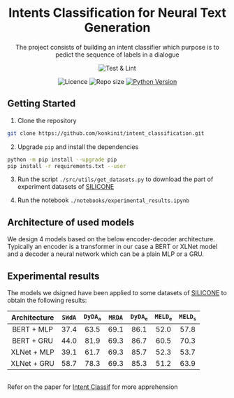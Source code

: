 <h1 align="center">
    Intents Classification for Neural Text Generation 
    <br/>
</h1>

<p align="center">The project consists of building an intent classifier which purpose is to pedict the sequence of labels 
in a dialogue <br/> </p>

<p align="center">
    <img alt="Test & Lint" src="https://img.shields.io/github/actions/workflow/status/konkinit/intent_classification/test_lint.yaml?label=Lint%20and%20TEST&style=for-the-badge">
</p>

<p align="center">
    <img alt="Licence" src="https://img.shields.io/bower/l/MI?style=for-the-badge"> <img alt="Repo size" src="https://img.shields.io/github/repo-size/konkinit/intent_classification?style=for-the-badge"> <a href="https://www.python.org/downloads/release/python-3100/" 
target="_blank"><img src="https://img.shields.io/badge/python-3.10-blue.svg?style=for-the-badge" alt="Python Version" /></a>
</p>

## Getting Started

1. Clone the repository
```bash
git clone https://github.com/konkinit/intent_classification.git
```

2. Upgrade `pip` and install the dependencies
```bash
python -m pip install --upgrade pip
pip install -r requirements.txt --user
```

3. Run the script `./src/utils/get_datasets.py` to download the part of experiment datasets of [SILICONE](https://huggingface.co/datasets/silicone)

4. Run the notebook `./notebooks/experimental_results.ipynb`


## Architecture of used models

We design 4 models based on the below encoder-decoder architecture. Typically an encoder is a transformer in our case a BERT or XLNet model 
and a decoder a neural network which can be a plain MLP or a GRU.


## Experimental results

The models we dsigned have been applied to some datasets of [SILICONE](https://huggingface.co/datasets/silicone)
to obtain the following results:

|  Architecture  | $\mathtt{SWdA}$ | $\mathtt{DyDA_a}$ | $\mathtt{MRDA}$ | $\mathtt{DyDA_e}$ | $\mathtt{MELD_e}$ | $\mathtt{MELD_s}$ |
|:--------------:|:---------------:|:-----------------:|:---------------:|:---------------:|:---------------:|:----------------:|
| BERT + MLP   | 37.4 | 63.5 | 69.1 | 86.1 | 52.0 | 57.8 |
| BERT + GRU   | 44.0 | 81.9 | 69.3 | 86.7 | 60.5 | 70.3 |
| XLNet + MLP  | 39.1 | 61.7 | 69.3 | 85.7 | 52.3 | 53.7 |
| XLNet + GRU  | 58.7 | 78.3 | 69.3 | 85.3 | 51.2 | 63.9 |

## 

Refer on the paper for [Intent Classif]() for more apprehension 
